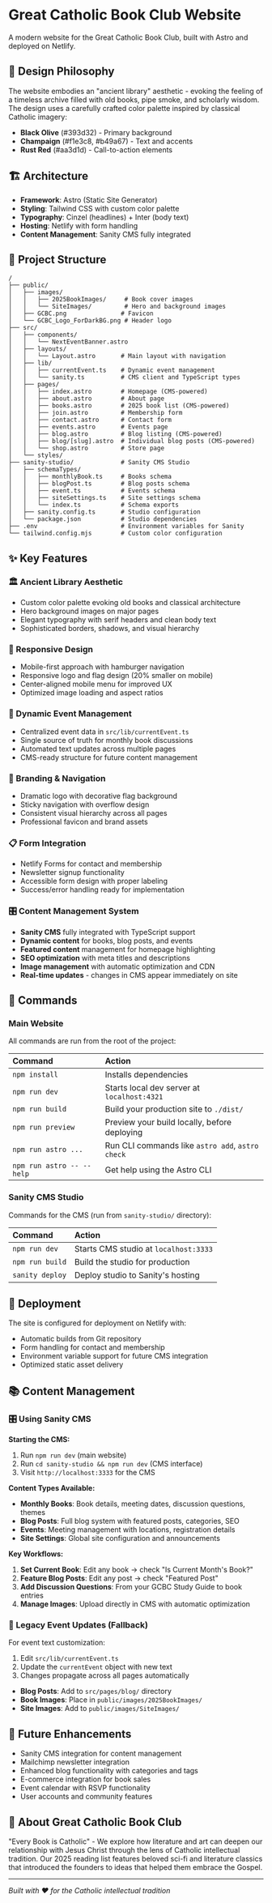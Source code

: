 # Great Catholic Book Club Website

A modern website for the Great Catholic Book Club, built with Astro and deployed on Netlify.

## 🎨 Design Philosophy

The website embodies an "ancient library" aesthetic - evoking the feeling of a timeless archive filled with old books, pipe smoke, and scholarly wisdom. The design uses a carefully crafted color palette inspired by classical Catholic imagery:

- **Black Olive** (#393d32) - Primary background
- **Champaign** (#f1e3c8, #b49a67) - Text and accents
- **Rust Red** (#aa3d1d) - Call-to-action elements

## 🏗️ Architecture

- **Framework**: Astro (Static Site Generator)
- **Styling**: Tailwind CSS with custom color palette
- **Typography**: Cinzel (headlines) + Inter (body text)
- **Hosting**: Netlify with form handling
- **Content Management**: Sanity CMS fully integrated

## 📂 Project Structure

```text
/
├── public/
│   ├── images/
│   │   ├── 2025BookImages/     # Book cover images
│   │   └── SiteImages/         # Hero and background images
│   ├── GCBC.png               # Favicon
│   └── GCBC_Logo_ForDarkBG.png # Header logo
├── src/
│   ├── components/
│   │   └── NextEventBanner.astro
│   ├── layouts/
│   │   └── Layout.astro       # Main layout with navigation
│   ├── lib/
│   │   ├── currentEvent.ts    # Dynamic event management
│   │   └── sanity.ts          # CMS client and TypeScript types
│   ├── pages/
│   │   ├── index.astro        # Homepage (CMS-powered)
│   │   ├── about.astro        # About page
│   │   ├── books.astro        # 2025 book list (CMS-powered)
│   │   ├── join.astro         # Membership form
│   │   ├── contact.astro      # Contact form
│   │   ├── events.astro       # Events page
│   │   ├── blog.astro         # Blog listing (CMS-powered)
│   │   ├── blog/[slug].astro  # Individual blog posts (CMS-powered)
│   │   └── shop.astro         # Store page
│   └── styles/
├── sanity-studio/             # Sanity CMS Studio
│   ├── schemaTypes/
│   │   ├── monthlyBook.ts     # Books schema
│   │   ├── blogPost.ts        # Blog posts schema
│   │   ├── event.ts           # Events schema
│   │   ├── siteSettings.ts    # Site settings schema
│   │   └── index.ts           # Schema exports
│   ├── sanity.config.ts       # Studio configuration
│   └── package.json           # Studio dependencies
├── .env                       # Environment variables for Sanity
└── tailwind.config.mjs        # Custom color configuration
```

## ✨ Key Features

### 🏛️ Ancient Library Aesthetic
- Custom color palette evoking old books and classical architecture
- Hero background images on major pages
- Elegant typography with serif headers and clean body text
- Sophisticated borders, shadows, and visual hierarchy

### 📱 Responsive Design
- Mobile-first approach with hamburger navigation
- Responsive logo and flag design (20% smaller on mobile)
- Center-aligned mobile menu for improved UX
- Optimized image loading and aspect ratios

### 📅 Dynamic Event Management
- Centralized event data in `src/lib/currentEvent.ts`
- Single source of truth for monthly book discussions
- Automated text updates across multiple pages
- CMS-ready structure for future content management

### 🎯 Branding & Navigation
- Dramatic logo with decorative flag background
- Sticky navigation with overflow design
- Consistent visual hierarchy across all pages
- Professional favicon and brand assets

### 📋 Form Integration
- Netlify Forms for contact and membership
- Newsletter signup functionality
- Accessible form design with proper labeling
- Success/error handling ready for implementation

### 🎛️ Content Management System
- **Sanity CMS** fully integrated with TypeScript support
- **Dynamic content** for books, blog posts, and events
- **Featured content** management for homepage highlighting
- **SEO optimization** with meta titles and descriptions
- **Image management** with automatic optimization and CDN
- **Real-time updates** - changes in CMS appear immediately on site

## 🧞 Commands

### Main Website
All commands are run from the root of the project:

| Command                   | Action                                           |
| :------------------------ | :----------------------------------------------- |
| `npm install`             | Installs dependencies                            |
| `npm run dev`             | Starts local dev server at `localhost:4321`      |
| `npm run build`           | Build your production site to `./dist/`          |
| `npm run preview`         | Preview your build locally, before deploying     |
| `npm run astro ...`       | Run CLI commands like `astro add`, `astro check` |
| `npm run astro -- --help` | Get help using the Astro CLI                     |

### Sanity CMS Studio
Commands for the CMS (run from `sanity-studio/` directory):

| Command                   | Action                                           |
| :------------------------ | :----------------------------------------------- |
| `npm run dev`             | Starts CMS studio at `localhost:3333`           |
| `npm run build`           | Build the studio for production                 |
| `sanity deploy`           | Deploy studio to Sanity's hosting               |

## 🚀 Deployment

The site is configured for deployment on Netlify with:
- Automatic builds from Git repository
- Form handling for contact and membership
- Environment variable support for future CMS integration
- Optimized static asset delivery

## 📚 Content Management

### 🎛️ Using Sanity CMS

**Starting the CMS:**
1. Run `npm run dev` (main website)
2. Run `cd sanity-studio && npm run dev` (CMS interface)
3. Visit `http://localhost:3333` for the CMS

**Content Types Available:**
- **Monthly Books**: Book details, meeting dates, discussion questions, themes
- **Blog Posts**: Full blog system with featured posts, categories, SEO
- **Events**: Meeting management with locations, registration details
- **Site Settings**: Global site configuration and announcements

**Key Workflows:**
1. **Set Current Book**: Edit any book → check "Is Current Month's Book?"
2. **Feature Blog Posts**: Edit any post → check "Featured Post"
3. **Add Discussion Questions**: From your GCBC Study Guide to book entries
4. **Manage Images**: Upload directly in CMS with automatic optimization

### 📅 Legacy Event Updates (Fallback)
For event text customization:
1. Edit `src/lib/currentEvent.ts`
2. Update the `currentEvent` object with new text
3. Changes propagate across all pages automatically
- **Blog Posts**: Add to `src/pages/blog/` directory
- **Book Images**: Place in `public/images/2025BookImages/`
- **Site Images**: Add to `public/images/SiteImages/`

## 🔮 Future Enhancements

- Sanity CMS integration for content management
- Mailchimp newsletter integration
- Enhanced blog functionality with categories and tags
- E-commerce integration for book sales
- Event calendar with RSVP functionality
- User accounts and community features

## 📖 About Great Catholic Book Club

"Every Book is Catholic" - We explore how literature and art can deepen our relationship with Jesus Christ through the lens of Catholic intellectual tradition. Our 2025 reading list features beloved sci-fi and literature classics that introduced the founders to ideas that helped them embrace the Gospel.

---

*Built with ❤️ for the Catholic intellectual tradition*